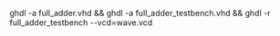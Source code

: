 ghdl -a full_adder.vhd &&
ghdl -a full_adder_testbench.vhd &&
ghdl -r full_adder_testbench --vcd=wave.vcd
